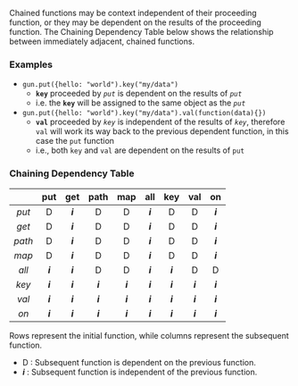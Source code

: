 

Chained functions may be context independent of their proceeding function, or they may be dependent on the results of the proceeding function.  The Chaining Dependency Table below shows the relationship between immediately adjacent, chained functions.  

### Examples
  - ```gun.put({hello: "world").key("my/data")``` 
    - **```key```** proceeded by *```put```* is dependent on the results of *```put```*
    -  i.e. the **```key```** will be assigned to the same object as the *```put```*
  - ```gun.put({hello: "world").key("my/data").val(function(data){})``` 
    - **```val```** proceeded by *```key```* is independent of the results of *```key```*, therefore ```val``` will work its way back to the previous dependent function, in this case the ```put``` function
    - i.e., both ```key``` and ```val``` are dependent on the results of ```put```


### Chaining Dependency Table

|        |  put  |  get  |  path |  map  |  all  |  key  |  val  |  on   |
|:------:|:-----:|:-----:|:-----:|:-----:|:-----:|:-----:|:-----:|:-----:|
| *put*  |   D   |***i***|   D   |   D   |***i***|   D   |   D   |***i***|
| *get*  |   D   |***i***|   D   |   D   |***i***|   D   |   D   |***i***|
| *path* |   D   |***i***|   D   |   D   |***i***|   D   |   D   |***i***|
| *map*  |   D   |***i***|   D   |   D   |***i***|   D   |   D   |***i***|
| *all*  |***i***|***i***|   D   |   D   |***i***|***i***|   D   |   D   |
| *key*  |***i***|***i***|***i***|***i***|***i***|***i***|***i***|***i***|
| *val*  |***i***|***i***|***i***|***i***|***i***|***i***|***i***|***i***|
| *on*   |***i***|***i***|***i***|***i***|***i***|***i***|***i***|***i***|

Rows represent the initial function, while columns represent the subsequent function.
  - D : Subsequent function is dependent on the previous function.  
  - ***i*** : Subsequent function is independent of the previous function.  
